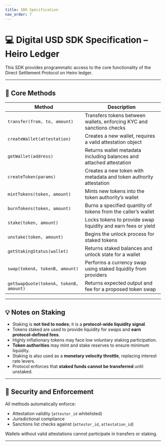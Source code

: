 ```yaml
---
title: SDK Specification
nav_order: 7
---
```


# 💻 Digital USD SDK Specification – Heiro Ledger

This SDK provides programmatic access to the core functionality of the Direct Settlement Protocol on Heiro ledger.

---

## 🔧 Core Methods

| Method | Description |
|--------|-------------|
| `transfer(from, to, amount)` | Transfers tokens between wallets, enforcing KYC and sanctions checks |
| `createWallet(attestation)` | Creates a new wallet, requires a valid attestation object |
| `getWallet(address)` | Returns wallet metadata including balances and attached attestation |
| `createToken(params)` | Creates a new token with metadata and token authority attestation |
| `mintTokens(token, amount)` | Mints new tokens into the token authority’s wallet |
| `burnTokens(token, amount)` | Burns a specified quantity of tokens from the caller’s wallet |
| `stake(token, amount)` | Locks tokens to provide swap liquidity and earn fees or yield |
| `unstake(token, amount)` | Begins the unlock process for staked tokens |
| `getStakingStatus(wallet)` | Returns staked balances and unlock state for a wallet |
| `swap(tokenA, tokenB, amount)` | Performs a currency swap using staked liquidity from providers |
| `getSwapQuote(tokenA, tokenB, amount)` | Returns expected output and fee for a proposed token swap |

---

## 💡 Notes on Staking

- Staking is **not tied to nodes**; it is a **protocol-wide liquidity signal**.
- Tokens staked are used to provide liquidity for swaps and **earn protocol-defined fees**.
- Highly inflationary tokens may face low voluntary staking participation.
- **Token authorities** may mint and stake reserves to ensure minimum liquidity.
- Staking is also used as a **monetary velocity throttle**, replacing interest rate levers.
- Protocol enforces that **staked funds cannot be transferred** until unstaked.

---

## 🔐 Security and Enforcement

All methods automatically enforce:
- Attestation validity (`attestor_id` whitelisted)
- Jurisdictional compliance
- Sanctions list checks against (`attestor_id`, `attestation_id`)

Wallets without valid attestations cannot participate in transfers or staking.

---

